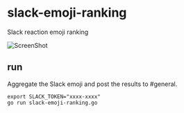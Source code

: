 # slack-emoji-ranking
Slack reaction emoji ranking

![ScreenShot](https://github.com/dondoko-susumu/slack-emoji-ranking/blob/master/ScreenShot.png)

## run
Aggregate the Slack emoji and post the results to #general.

```
export SLACK_TOKEN="xxxx-xxxx"
go run slack-emoji-ranking.go
```
